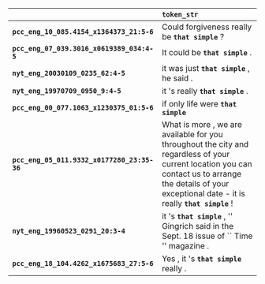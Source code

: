 |                                             | `token_str`                                                                                                                                                                                                 |
|:--------------------------------------------|:------------------------------------------------------------------------------------------------------------------------------------------------------------------------------------------------------------|
| **`pcc_eng_10_085.4154_x1364373_21:5-6`**   | Could forgiveness really be __``that simple``__ ?                                                                                                                                                           |
| **`pcc_eng_07_039.3016_x0619389_034:4-5`**  | It could be __``that simple``__ .                                                                                                                                                                           |
| **`nyt_eng_20030109_0235_62:4-5`**          | it was just __``that simple``__ , he said .                                                                                                                                                                 |
| **`nyt_eng_19970709_0950_9:4-5`**           | it 's really __``that simple``__ .                                                                                                                                                                          |
| **`pcc_eng_00_077.1063_x1230375_01:5-6`**   | if only life were __``that simple``__                                                                                                                                                                       |
| **`pcc_eng_05_011.9332_x0177280_23:35-36`** | What is more , we are available for you throughout the city and regardless of your current location you can contact us to arrange the details of your exceptional date - it is really __``that simple``__ ! |
| **`nyt_eng_19960523_0291_20:3-4`**          | it 's __``that simple``__ , '' Gingrich said in the Sept. 18 issue of `` Time '' magazine .                                                                                                                 |
| **`pcc_eng_18_104.4262_x1675683_27:5-6`**   | Yes , it 's __``that simple``__ really .                                                                                                                                                                    |